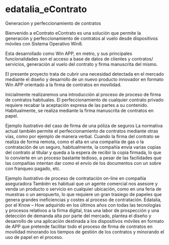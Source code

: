 # edatalia_eContrato
Generacion y perfeccionamiento de contratos


Bienvenido a eContrato
eContrato es una solución que permite la generación y perfeccionamiento de contratos al vuelo desde dispositivos móviles con Sistema Operativo Win8. 

Esta desarrollado como Win APP, en metro, y sus principales funcionalidades son el acceso a base de datos de clientes y contratos/ servicios, generación al vuelo del contrato y firma manuscrita del mismo.

El presente proyecto trata de cubrir una necesidad detectada en el mercado mediante el diseño y desarrollo de un nuevo producto innovador en formato Win APP orientado a la firma de contratos en
movilidad.

Inicialmente realizaremos una introducción al proceso de proceso de firma de contratos habituales. 
El perfeccionamiento de cualquier contrato privado requiere recabar la aceptación expresa de las partes a su contenido. Habitualmente, se realiza mediante la firma manuscrita de contratos en papel.

Ejemplo ilustrativo del caso de firma de una póliza de seguros
La normativa actual también permite el perfeccionamiento de contratos mediante otras vías, como por ejemplo de manera verbal.
Cuando la firma del contrato se realiza de forma remota, como el alta en una compañía de gas o la contratación de un seguro, habitualmente, la compañía envía varias copias del contrato al titular y queda a la espera de recibir la copia firmada, lo que lo convierte en un proceso bastante tedioso, a pesar de las facilidades que las compañías intentan dar como el envío de los documentos con un sobre con franqueo pagado,
etc.

Ejemplo ilustrativo de proceso de contratación on-line en compañía aseguradora
También es habitual que un agente comercial nos asesore y venda un producto o servicio en cualquier ubicación, como en una feria de muestras o un aeropuerto, lo que requiere un gran trasiego de papeles que genera grandes ineficiencias y costes al proceso de contratación.
Edatalia, por el Know – How adquirido en los últimos años con todas las tecnologías y procesos relativos a la firma digital, tras una labor de prospección y una detección de demanda alta por parte del mercado, plantea el diseño y desarrollo de una aplicación destinada a los dispositivos móviles en formato de APP que pretende facilitar todo el proceso de firma de contratos en movilidad minorando los tiempos de gestión de los contratos y minorando el uso de papel en el proceso.
